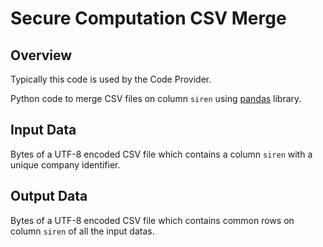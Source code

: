 # Secure Computation CSV Merge

## Overview

Typically this code is used by the Code Provider.

Python code to merge CSV files on column `siren` using [pandas](https://pandas.pydata.org/) library.

## Input Data

Bytes of a UTF-8 encoded CSV file which contains a column `siren` with a unique company identifier. 

## Output Data

Bytes of a UTF-8 encoded CSV file which contains common rows on column `siren` of all the input datas.

